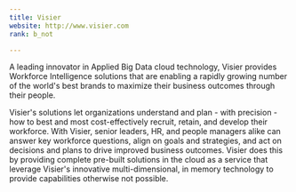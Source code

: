 ```yaml
---
title: Visier
website: http://www.visier.com
rank: b_not

---
```


A leading innovator in Applied Big Data cloud technology, Visier provides Workforce Intelligence solutions that are enabling a rapidly growing number of the world's best brands to maximize their business outcomes through their people.

Visier's solutions let organizations understand and plan - with precision - how to best and most cost-effectively recruit, retain, and develop their workforce. With Visier, senior leaders, HR, and people managers alike can answer key workforce questions, align on goals and strategies, and act on decisions and plans to drive improved business outcomes. Visier does this by providing complete pre-built solutions in the cloud as a service that leverage Visier's innovative multi-dimensional, in memory technology to provide capabilities otherwise not possible.
